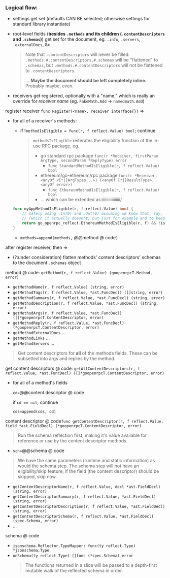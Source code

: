 ### Logical flow:

- settings get set (defaults CAN BE selected; otherwise settings for standard library instantiate)

- root-level fields (__besides `.methods` and its children (`.contentDescriptors` and `.schemas`)__) get set
  for the document, eg. `.info`, `.servers`, `.externalDocs`, &c.
  
  > Note that `.contentDescriptors` will never be filled. `.methods.#.contentDescriptors.#.schemas` will be "flattened"
  > to `.schemas`, but `.methods.#.contentDescriptors` will not be flattened to `.contentDescriptors`.
  > 
  > ... __Maybe the document should be left completely inline.__ Probably maybe, even.                                                                                                                                                           

- receivers get registered, optionally with a "name," which is really an override for _receiver name_ (eg. `FakeMath.Add` -> `namedmath.Add`)

register receiver `func Register(<name>, receiver interface{})` =>

- for all of a receiver's methods:

    - if !`methodIsEligible = func(r, f reflect.Value) bool`; continue
    
      > `methodsIsEligible` reiterates the eligibility function of the in-use RPC package, eg.  
      >  - go standard rpc package `func(r *Receiver, firstParam ArgType, secondParam *ReplyType) error`
      >    - `func StandardMethodIsEligible(r, f reflect.Value) bool`
      >  - ethereum/go-ethereum/rpc package `func(r *Receiver, <anyOf <[*|]ArgTypes...>) (<anyOf [*|]ResultType>, <anyOf error>)`
      >    - `func EthereumMethodIsEligible(r, f reflect.Value) bool`
      >  - ... which can be extended as:iiiiiiiiiiiiiiiii/
    
    ```go
    func myAppMethodIsEligible(r, f reflect.Value) bool {
        // Safely using .In(0) and .Out(0) assuming we know that, say, EthereumMethod demands at least 1 argument 
        // (which it actually doesn't, but just for example and to keep the example short).    
        return go_openrpc_reflect.EthereumMethodIsEligible(r, f) && !isContextType(f.In(0)) && !isSubscriptionType(f.Out(0))             
    }
    ```
      
    - `methods=append(methods,` @@method @ code`)`

after register receiver, then =>

- (?:under consideration) flatten methods' content descriptors' schemas to the document `.schemas` object


method @ code: `getMethod(r, f reflect.Value) (goopenrpcT.Method, error)`

- `getMethodName(r, f reflect.Value) (string, error)`
- `getMethodTags(r, f reflect.Value, *ast.FuncDecl) ([]string, error)` 
- `getMethodSummary(r, f reflect.Value, *ast.FuncDecl) (string, error)` 
- `getMethodDescription(r, f reflect.Value, *ast.FuncDecl) (string, error)` 
- `getMethodArgs(r, f reflect.Value, *ast.FuncDecl) ([]*goopenrpcT.ContentDescriptor, error)`
- `getMethodReply(r, f reflect.Value, *ast.FuncDecl) (*goopenrpcT.ContentDescriptor, error)`
- `getMethodExternalDocs`  ...
- `getMethodLinks` ...
- `getMethodServers` ...

> Get content descriptors for __all__ of the methods fields. These can be subsetted into args and replies by the method.
 
get content descriptors @ code: `getAllContentDescriptors(r, f reflect.Value, *ast.FuncDecl) ([]*goopenrpcT.ContentDescriptor, error)`

- for all of a method's fields

  `cd=`@@content descriptor @ code
  
  if `cd == nil`; continue
  
  `cds=append(cds, cd)`

content descriptor @ code`func getContentDescriptor(r, f reflect.Value, field *ast.FieldDecl) (*goopenrpcT.ContentDescriptor, error)`

> Run the schema reflection first, making it's value available for reference or use by
the content descriptor methods.

- `sch=`@@schema @ code

> We have the same parameters (runtime and static information) as would the schema step. 
The schema step will not have an eligibility/skip feature; if the field (the content descriptor) should be skipped, skip now. 

- `getContentDescriptorName(r, f reflect.Value, decl *ast.FieldDecl) (string, error)`
- `getContentDescriptorSummary(r, f reflect.Value, *ast.FieldDecl) (string, error)` 
- `getContentDescriptorDescription(r, f reflect.Value, *ast.FieldDecl) (string, error)`
- `getContentDescriptorSchema(r, f reflect.Value, *ast.FieldDecl) (spec.Schema, error)`
- ...

schema @ code

- `jsonschema.Reflector.TypeMapper: func(ty reflect.Type) *jsonschema.Type`
- `onSchema(ty reflect.Type) []func (*spec.Schema) error`
  > The functions returned in a slice will be passed to a depth-first mutable walk of the reflected schema in order.


